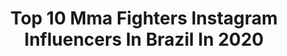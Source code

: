 ---
title: Top 10 Mma Fighters Instagram Influencers In Brazil In 2020
description: >-
  Find top mma fighters Instagram influencers in Brazil in 2020. Most popular hashtags: #family #quarantine #repost #baby.
platform: Instagram
profiles:
  - username: "pantoja_oficial"
    fullname: >-
      Alexandre Pantoja
    location: "Brazil"
    followers: 11661
    engagement: 691
    commentsToLikes: 0.069124
    id: ck5c9718uawb60i11rx56w96w
    verified: true
    hashtags: "#jiujitsu, #family, #focused, #power"
  - username: "mackenziedern"
    fullname: >-
      Mackenzie Dern 🇺🇸🇧🇷
    location: "Brazil"
    followers: 763962
    engagement: 364
    commentsToLikes: 0.008304
    id: ck0tz8i70phlx0i19iaxd1t8n
    verified: true
    hashtags: "#wartribegear, #cantstopwontstop, #elitesports, #stayhome"
  - username: "raonibarcelos_ufc"
    fullname: >-
      Raoni Barcelos
    location: "Brazil"
    followers: 17979
    engagement: 330
    commentsToLikes: 0.028993
    id: ck5c89w9q91uo0i11u3i8r776
    verified: false
    hashtags: "#educa, #muaythai, #friendship, #judo"
  - username: "erinherle"
    fullname: >-
      Erin Herle
    location: "Brazil"
    followers: 23599
    engagement: 247
    commentsToLikes: 0.025778
    id: ck5q1l7y9bith0i118y1w1sco
    verified: false
    hashtags: "#quarantine, #doglover, #goforawalk, #bjjgirl"
  - username: "aleshazapp"
    fullname: >-
      Alesha Reneé
    location: "Brazil"
    followers: 14872
    engagement: 484
    commentsToLikes: 0.024793
    id: ck8swhk3je42v0j78nhsg2iym
    verified: false
    hashtags: "#tiedye, #qanda, #photoshoot, #browneyes"
  - username: "marcinheld"
    fullname: >-
      Marcin Held
    location: "Brazil"
    followers: 23032
    engagement: 205
    commentsToLikes: 0.008244
    id: ck15ts8wqjmra0i190yy41g9m
    verified: true
    hashtags: "#przystojniaki, #zdrowie, #chillout, #przychodnia"
  - username: "alissonbarbosamma"
    fullname: >-
      Alisson Barbosa
    location: "Brazil"
    followers: 5685
    engagement: 572
    commentsToLikes: 0.078590
    id: ck9wfd4zzoc220j78454sv921
    verified: false
    hashtags: ""
  - username: "makhmud_muradov"
    fullname: >-
      Makhmud “Mach” Muradov
    location: "Brazil"
    followers: 880359
    engagement: 514
    commentsToLikes: 0.016987
    id: ck134p8srxj8m0i191xvdhngv
    verified: false
    hashtags: "#uzmmaa, #hayat, #stayhome, #dream"
  - username: "patrickypitbull"
    fullname: >-
      patrickypitbull
    location: "Brazil"
    followers: 55283
    engagement: 309
    commentsToLikes: 0.044370
    id: ck55p3fb39q3o0i11ebozo7vn
    verified: true
    hashtags: "#mma, #brasil, #bellatormma, #pitbull"
  - username: "gabigarciaofficial"
    fullname: >-
      Gabi Garcia
    location: "Brazil"
    followers: 418359
    engagement: 90
    commentsToLikes: 0.020412
    id: ckaos66ezq9tz0i78fpc524yk
    verified: true
    hashtags: "#eastva, #f2wbjj, #behappy, #cityofontariocay"
---